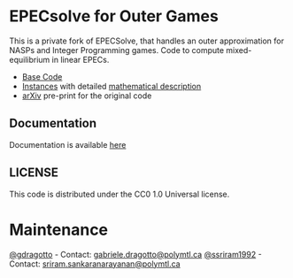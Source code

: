 
# EPECsolve for Outer Games
This is a private fork of EPECSolve, that handles an outer approximation for NASPs and Integer Programming games.
Code to compute mixed-equilibrium in linear EPECs. 
- [Base Code](https://github.com/ssriram1992/EPECsolve/)
- [Instances](https://github.com/ds4dm/EPECInstances) with detailed [mathematical description](https://github.com/ds4dm/EPECInstances/blob/master/Description.pdf)
- [arXiv](https://arxiv.org/abs/1910.06452) pre-print for the original code

## Documentation
Documentation is available [here](https://ds4dm.github.io/OuterGames/html/index.html)

## LICENSE
This code is distributed under the CC0 1.0 Universal license.

# Maintenance
[@gdragotto](https://github.com/gdragotto) - Contact: [gabriele.dragotto@polymtl.ca](mailto:gabriele.dragotto@polymtl.ca)
[@ssriram1992](https://github.com/ssriram1992/) - Contact: [sriram.sankaranarayanan@polymtl.ca](mailto:sriram.sankaranarayanan@polymtl.ca)

